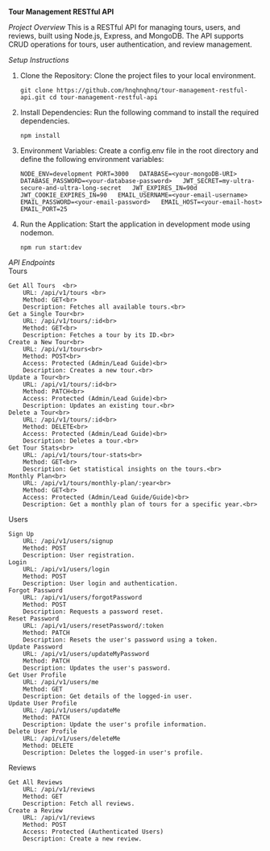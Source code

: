 **Tour Management RESTful API**

*Project Overview*
This is a RESTful API for managing tours, users, and reviews, built using Node.js, Express, and MongoDB. The API supports CRUD operations for tours, user authentication, and review management.

*Setup Instructions*
1) Clone the Repository: Clone the project files to your local environment.
   
   ``
   git clone https://github.com/hnqhnqhnq/tour-management-restful-api.git
   cd tour-management-restful-api
   ``
   
2) Install Dependencies: Run the following command to install the required dependencies.
   
   ``
   npm install
   ``
   
3) Environment Variables: Create a config.env file in the root directory and define the following environment variables:
   
   ``
   NODE_ENV=development
   PORT=3000  
   DATABASE=<your-mongoDB-URI>  
   DATABASE_PASSWORD=<your-database-password>  
   JWT_SECRET=my-ultra-secure-and-ultra-long-secret  
   JWT_EXPIRES_IN=90d  
   JWT_COOKIE_EXPIRES_IN=90  
   EMAIL_USERNAME=<your-email-username>  
   EMAIL_PASSWORD=<your-email-password>  
   EMAIL_HOST=<your-email-host>  
   EMAIL_PORT=25  
   ``
   
6) Run the Application: Start the application in development mode using nodemon.
   
   ``
   npm run start:dev
   ``

*API Endpoints*  
Tours <br>

    Get All Tours  <br>
        URL: /api/v1/tours <br> 
        Method: GET<br>
        Description: Fetches all available tours.<br>
    Get a Single Tour<br>
        URL: /api/v1/tours/:id<br>
        Method: GET<br>
        Description: Fetches a tour by its ID.<br>
    Create a New Tour<br>
        URL: /api/v1/tours<br>
        Method: POST<br>
        Access: Protected (Admin/Lead Guide)<br>
        Description: Creates a new tour.<br>
    Update a Tour<br>
        URL: /api/v1/tours/:id<br>
        Method: PATCH<br>
        Access: Protected (Admin/Lead Guide)<br>
        Description: Updates an existing tour.<br>
    Delete a Tour<br>
        URL: /api/v1/tours/:id<br>
        Method: DELETE<br>
        Access: Protected (Admin/Lead Guide)<br>
        Description: Deletes a tour.<br>
    Get Tour Stats<br>
        URL: /api/v1/tours/tour-stats<br>
        Method: GET<br>
        Description: Get statistical insights on the tours.<br>
    Monthly Plan<br>
        URL: /api/v1/tours/monthly-plan/:year<br>
        Method: GET<br>
        Access: Protected (Admin/Lead Guide/Guide)<br>
        Description: Get a monthly plan of tours for a specific year.<br>

Users

    Sign Up
        URL: /api/v1/users/signup
        Method: POST
        Description: User registration.
    Login
        URL: /api/v1/users/login
        Method: POST
        Description: User login and authentication.
    Forgot Password
        URL: /api/v1/users/forgotPassword
        Method: POST
        Description: Requests a password reset.
    Reset Password
        URL: /api/v1/users/resetPassword/:token
        Method: PATCH
        Description: Resets the user's password using a token.
    Update Password
        URL: /api/v1/users/updateMyPassword
        Method: PATCH
        Description: Updates the user's password.
    Get User Profile
        URL: /api/v1/users/me
        Method: GET
        Description: Get details of the logged-in user.
    Update User Profile
        URL: /api/v1/users/updateMe
        Method: PATCH
        Description: Update the user's profile information.
    Delete User Profile
        URL: /api/v1/users/deleteMe
        Method: DELETE
        Description: Deletes the logged-in user's profile.

Reviews

    Get All Reviews
        URL: /api/v1/reviews
        Method: GET
        Description: Fetch all reviews.
    Create a Review
        URL: /api/v1/reviews
        Method: POST
        Access: Protected (Authenticated Users)
        Description: Create a new review.
